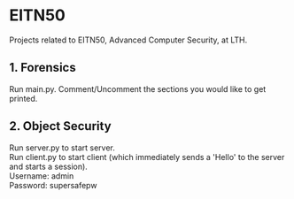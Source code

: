 # EITN50
Projects related to EITN50, Advanced Computer Security, at LTH.

## 1. Forensics
Run main.py. Comment/Uncomment the sections you would like to get printed.

## 2. Object Security
Run server.py to start server.<br/>
Run client.py to start client (which immediately sends a 'Hello' to the server and starts a session).<br/>
Username: admin<br/>
Password: supersafepw
